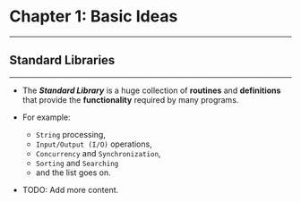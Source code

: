 # Chapter 1: Basic Ideas
---
## Standard Libraries
---
* The ___Standard Library___ is a huge collection of __routines__ and __definitions__ that provide the __functionality__ required by many programs.
* For example:
    - `String` processing,
    - `Input/Output (I/O)` operations,
    - `Concurrency` and `Synchronization`,
    - `Sorting` and `Searching`
    - and the list goes on.

* TODO: Add more content.
